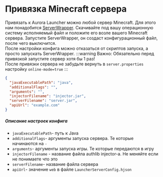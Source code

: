 # Привязка Minecraft сервера

Привязать к Aurora Launcher можно любой сервер Minecraft. Для этого нам понадобится [ServerWrapper](https://github.com/AuroraTeam/ServerWrapper/releases).
Скачивайте под вашу операционную систему исполняемый файл и положите его возле вашего Minecraft сервера. Запустите ServerWrapper, он создаст конфигурационный файл, после чего выключится.  
После настройки конфига можно отказаться от скриптов запуска, а просто запускать ServerWrapper.
:::warning Важно:
Обязательно перед привязкой запустите сервер хотя бы 1 раз!  
После привязки сервера не забудьте вернуть в `server.properties` настройку `online-mode=true`
:::

```json
{
  "javaExecutablePath": "java",
  "additionalFlags": "",
  "arguments": "",
  "injectorFilename": "injector.jar",
  "serverFilename": "server.jar",
  "apiUrl": "example.com"
}
```

##### Описание настроек конфига

- `javaExecutablePath`- путь к Java
- `additionalFlags`- аргументы запуска сервера. Те которые начинаются на `-`
- `arguments`- аргументы запуска игры. Те которые передаются в игру
- `injectorFilename` - название файла authlib injector-а. Не меняйте если не понимаете что это
- `serverFilename`- название файла сервера
- `apiUrl`- значение `web` в файле `LauncherServerConfig.hjson`
